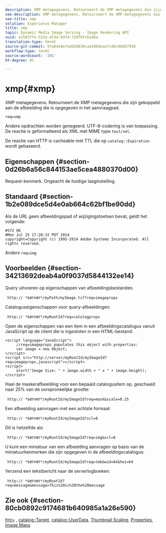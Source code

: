 ```yaml
---
description: XMP metagegevens. Retourneert de XMP metagegevens die zijn gekoppeld aan de afbeelding die is opgegeven in het aanvraagpad.
seo-description: XMP metagegevens. Retourneert de XMP metagegevens die zijn gekoppeld aan de afbeelding die is opgegeven in het aanvraagpad.
seo-title: xmp
solution: Experience Manager
title: xmp
topic: Dynamic Media Image Serving - Image Rendering API
uuid: e1583ffe-531a-4334-b974-72df6fcb14ba
translation-type: tm+mt
source-git-commit: 97a84e8e7edd3d834ca42069eae7c09c00d57938
workflow-type: tm+mt
source-wordcount: '191'
ht-degree: 0%

---
```



# xmp{#xmp}

XMP metagegevens. Retourneert de XMP metagegevens die zijn gekoppeld aan de afbeelding die is opgegeven in het aanvraagpad.

`req=xmp`

Andere opdrachten worden genegeerd. UTF-8-codering is van toepassing. De reactie is geformatteerd als XML met MIME type `text/xml`.

De reactie van HTTP is cacheable met TTL die op `catalog::Expiration` wordt gebaseerd.

## Eigenschappen {#section-0d26b6a56c844153ae5cea4880370d00}

Request-kenmerk. Ongeacht de huidige laaginstelling.

## Standaard {#section-1b2e089dce5d4e0ab664c62bf1be90dd}

Als de URL geen afbeeldingspad of wijzigingstoetsen bevat, geldt het volgende:

```
#S7Z OK 
#Mon Jul 25 17:28:32 PDT 2014 
copyright=Copyright (c) 1995-2014 Adobe Systems Incorporated. All rights reserved.
```

Anders `req=img`

## Voorbeelden {#section-34213692deab4a0f9037d5844132ee14}

Query uitvoeren op eigenschappen van afbeeldingsbestanden.

` http:// *`server`*/myPath/myImage.tif?req=imageprops`

Cataloguseigenschappen voor query-afbeeldingen:

` http:// *`server`*/myRootId?req=catalogprops`

Open de eigenschappen van een item in een afbeeldingscatalogus vanuit JavaScript op de client die is ingesloten in een HTML-bestand:

```
<script language="JavaScript"> 
     //req=imageprops populates this object with properties: 
     var image = new Object; 
</script> 
<script src="http://server/myRootId/myImageId?req=imageprops,javascript"></script> 
<script> 
     alert("Image Size: " + image.width + " x " + image.height); 
</script>
```

Haal de maskerafbeelding voor een bepaald catalogusitem op, geschaald naar 25% van de oorspronkelijke grootte:

` http:// *`server`*/myRootId/myImageId?req=mask&scale=0.25`

Een afbeelding aanvragen met een achtste formaat:

` http:// *`server`*/myRootId/myImageId?scl=8`

Dit is hetzelfde als:

` http:// *`server`*/myRootId/myImageId?req=img&scl=8`

U kunt een miniatuur van een afbeelding aanvragen op basis van de miniatuurkenmerken die zijn opgegeven in de afbeeldingscatalogus:

` http:// *`server`*/myRootId/myImageId?req=tmb&wid=64&hei=64`

Verzend een tekstbericht naar de serverlogboeken:

` http:// *`server`*/myRootId?req=message&message=This%20is%20the%20message`

## Zie ook {#section-80cb0892c9174681b640985a1a26e590}

[fmt=](../../../../../../is-api/http-ref/image-serving-api-ref/c-http-protocol-reference/c-command-reference/r-is-http-fmt.md#reference-cdf10043423b45ba9fe15157fb3ae37a) ,  [catalog::Target](/help/aem-is-ir-api/is-api/image-catalog/image-serving-api-ref/c-image-catalog-reference/c-image-svg-data-reference/c-image-data-reference/r-targets-cat.md),  [catalog::UserData](/help/aem-is-ir-api/is-api/image-catalog/image-serving-api-ref/c-image-catalog-reference/c-image-svg-data-reference/c-image-data-reference/r-userdata-cat.md),  [Thumbnail Scaling](../../../../../../is-api/http-ref/image-serving-api-ref/c-http-protocol-reference/c-notes-on-server-behavior/r-thumbnail-scaling.md#reference-0f71817f721d4913b34816758d69b07f),  [Properties](../../../../../../is-api/http-ref/image-serving-api-ref/c-http-protocol-reference/c-response-data/c-properties/c-properties.md#concept-49c609fd6de942cab422ee412353c9d9),  [Image Maps](../../../../../../is-api/http-ref/image-serving-api-ref/c-http-protocol-reference/c-syntax-and-features/r-image-maps.md#reference-ff7d1bac2a064104b0c508a81316fdab)
